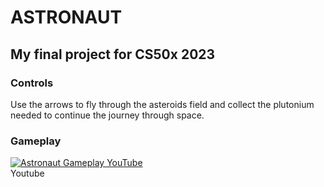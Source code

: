# ASTRONAUT
## My final project for CS50x 2023

### Controls
Use the arrows to fly through the asteroids field and collect the plutonium needed to continue the journey through space.

### Gameplay
[![Astronaut Gameplay YouTube](https://img.youtube.com/vi/JCndJ2YZFg4/0.jpg)](https://www.youtube.com/watch?v=JCndJ2YZFg4) <br>
Youtube
